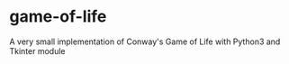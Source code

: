 # game-of-life
A very small implementation of Conway's Game of Life with Python3 and Tkinter module
